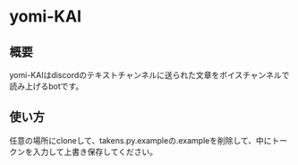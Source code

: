 # yomi-KAI
## 概要
yomi-KAIはdiscordのテキストチャンネルに送られた文章をボイスチャンネルで読み上げるbotです。
## 使い方
任意の場所にcloneして、takens.py.exampleの.exampleを削除して、中にトークンを入力して上書き保存してください。
